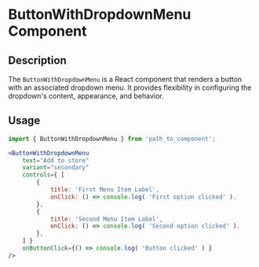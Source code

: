 # ButtonWithDropdownMenu Component

## Description

The `ButtonWithDropdownMenu` is a React component that renders a button with an associated dropdown menu. It provides flexibility in configuring the dropdown's content, appearance, and behavior.

## Usage

```jsx
import { ButtonWithDropdownMenu } from 'path_to_component';

<ButtonWithDropdownMenu
    text="Add to store"
    variant="secondary"
    controls={ [
        {
            title: 'First Menu Item Label',
            onClick: () => console.log( 'First option clicked' ).
        },
        {
            title: 'Second Menu Item Label',
            onClick: () => console.log( 'Second option clicked' ).
        },
    ] }
    onButtonClick={() => console.log( 'Button clicked' ) }
/>
```
